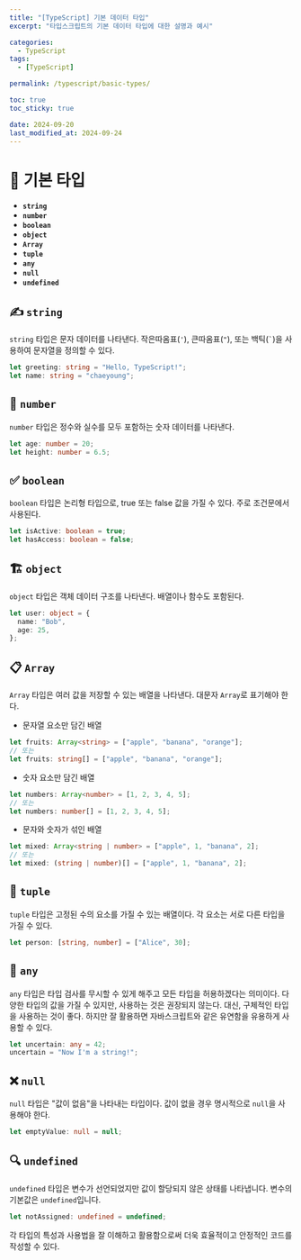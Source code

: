 ```yaml
---
title: "[TypeScript] 기본 데이터 타입"
excerpt: "타입스크립트의 기본 데이터 타입에 대한 설명과 예시"

categories:
  - TypeScript
tags:
  - [TypeScript]

permalink: /typescript/basic-types/

toc: true
toc_sticky: true

date: 2024-09-20
last_modified_at: 2024-09-24
---
```


# 🧩 기본 타입

- **`string`**
- **`number`**
- **`boolean`**
- **`object`**
- **`Array`**
- **`tuple`**
- **`any`**
- **`null`**
- **`undefined`**

## ✍️ `string`

`string` 타입은 문자 데이터를 나타낸다. 작은따옴표(`'`), 큰따옴표(`"`), 또는 백틱(`` ` ``)을 사용하여 문자열을 정의할 수 있다.

```typescript
let greeting: string = "Hello, TypeScript!";
let name: string = "chaeyoung";
```

## 🔢 `number`

`number` 타입은 정수와 실수를 모두 포함하는 숫자 데이터를 나타낸다.

```typescript
let age: number = 20;
let height: number = 6.5;
```

## ✅ `boolean`

`boolean` 타입은 논리형 타입으로, true 또는 false 값을 가질 수 있다. 주로 조건문에서 사용된다.

```typescript
let isActive: boolean = true;
let hasAccess: boolean = false;
```

## 🏗️ `object`

`object` 타입은 객체 데이터 구조를 나타낸다. 배열이나 함수도 포함된다.

```typescript
let user: object = {
  name: "Bob",
  age: 25,
};
```

## 📋 `Array`

`Array` 타입은 여러 값을 저장할 수 있는 배열을 나타낸다. 대문자 `Array`로 표기해야 한다.

- 문자열 요소만 담긴 배열

```typescript
let fruits: Array<string> = ["apple", "banana", "orange"];
// 또는
let fruits: string[] = ["apple", "banana", "orange"];
```

- 숫자 요소만 담긴 배열

```typescript
let numbers: Array<number> = [1, 2, 3, 4, 5];
// 또는
let numbers: number[] = [1, 2, 3, 4, 5];
```

- 문자와 숫자가 섞인 배열

```typescript
let mixed: Array<string | number> = ["apple", 1, "banana", 2];
// 또는
let mixed: (string | number)[] = ["apple", 1, "banana", 2];
```

## 📏 `tuple`

`tuple` 타입은 고정된 수의 요소를 가질 수 있는 배열이다. 각 요소는 서로 다른 타입을 가질 수 있다.

```typescript
let person: [string, number] = ["Alice", 30];
```

## 🔄 `any`

`any` 타입은 타입 검사를 무시할 수 있게 해주고 모든 타입을 허용하겠다는 의미이다. 다양한 타입의 값을 가질 수 있지만, 사용하는 것은 권장되지 않는다. 대신, 구체적인 타입을 사용하는 것이 좋다. 하지만 잘 활용하면 자바스크립트와 같은 유연함을 유용하게 사용할 수 있다.

```typescript
let uncertain: any = 42;
uncertain = "Now I'm a string!";
```

## ❌ `null`

`null` 타입은 "값이 없음"을 나타내는 타입이다. 값이 없을 경우 명시적으로 `null`을 사용해야 한다.

```typescript
let emptyValue: null = null;
```

## 🔍 `undefined`

`undefined` 타입은 변수가 선언되었지만 값이 할당되지 않은 상태를 나타냅니다. 변수의 기본값은 `undefined`입니다.

```typescript
let notAssigned: undefined = undefined;
```

각 타입의 특성과 사용법을 잘 이해하고 활용함으로써 더욱 효율적이고 안정적인 코드를 작성할 수 있다.
